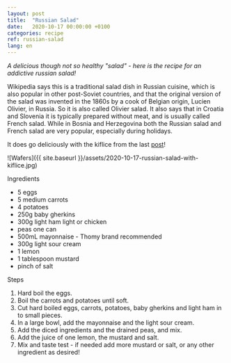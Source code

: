 ```yaml
---
layout: post
title:  "Russian Salad"
date:   2020-10-17 00:00:00 +0100
categories: recipe
ref: russian-salad
lang: en
---
```


*A delicious though not so healthy "salad" - here is the recipe for an addictive russian salad!*

Wikipedia says this is a traditional salad dish in Russian cuisine, which is also popular in other post-Soviet countries, and that the original version of the salad was invented in the 1860s by a cook of Belgian origin, Lucien Olivier, in Russia. So it is also called Olivier salad. It also says that in Croatia and Slovenia it is typically prepared without meat, and is usually called French salad. While in Bosnia and Herzegovina both the Russian salad and French salad are very popular, especially during holidays.

It does go deliciously with the kiflice from the last [post](http://memoriesandrecipes.com/recipe/2020/10/10/en-kiflice.html)!

![Wafers]({{ site.baseurl }}/assets/2020-10-17-russian-salad-with-kiflice.jpg)

Ingredients

* 5 eggs
* 5 medium carrots
* 4 potatoes
* 250g baby gherkins
* 300g light ham light or chicken
* peas one can 
* 500mL mayonnaise - Thomy brand recommended
* 300g light sour cream
* 1 lemon
* 1 tablespoon mustard
* pinch of salt

Steps

1. Hard boil the eggs.
2. Boil the carrots and potatoes until soft.
3. Cut hard boiled eggs, carrots, potatoes, baby gherkins and light ham in to small pieces.
4. In a large bowl, add the mayonnaise and the light sour cream.
5. Add the diced ingredients and the drained peas, and mix.
6. Add the juice of one lemon, the mustard and salt.
7. Mix and taste test - if needed add more mustard or salt, or any other ingredient as desired!
